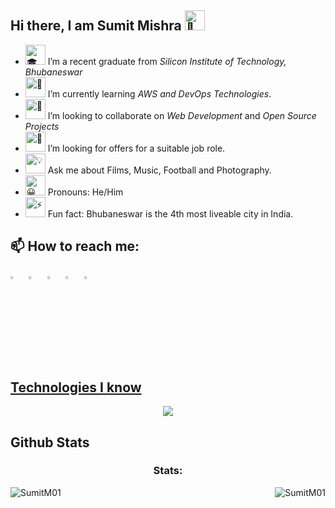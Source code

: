 ## Hi there, I am Sumit Mishra <picture><source srcset="https://fonts.gstatic.com/s/e/notoemoji/latest/1f44b/512.webp" type="image/webp"><img src="https://fonts.gstatic.com/s/e/notoemoji/latest/1f44b/512.gif" alt="👋" width="32" height="32"></picture>
- <picture><source srcset="https://fonts.gstatic.com/s/e/notoemoji/latest/1f393/512.webp" type="image/webp"><img src="https://fonts.gstatic.com/s/e/notoemoji/latest/1f393/512.gif" alt="🎓" width="32" height="32"></picture> I’m a recent graduate from *Silicon Institute of Technology, Bhubaneswar*
- <picture><source srcset="https://fonts.gstatic.com/s/e/notoemoji/latest/1f331/512.webp" type="image/webp"><img src="https://fonts.gstatic.com/s/e/notoemoji/latest/1f331/512.gif" alt="🌱" width="32" height="32"></picture> I’m currently learning *AWS and DevOps Technologies*.
- <picture><source srcset="https://fonts.gstatic.com/s/e/notoemoji/latest/1fa87/512.webp" type="image/webp"><img src="https://fonts.gstatic.com/s/e/notoemoji/latest/1fa87/512.gif" alt="🪇" width="32" height="32"></picture> I’m looking to collaborate on *Web Development* and *Open Source Projects*
- <picture><source srcset="https://fonts.gstatic.com/s/e/notoemoji/latest/1f914/512.webp" type="image/webp"><img src="https://fonts.gstatic.com/s/e/notoemoji/latest/1f914/512.gif" alt="🤔" width="32" height="32"></picture> I’m looking for offers for a suitable job role.
- <picture><source srcset="https://fonts.gstatic.com/s/e/notoemoji/latest/1f4a1/512.webp" type="image/webp"><img src="https://fonts.gstatic.com/s/e/notoemoji/latest/1f4a1/512.gif" alt="💡" width="32" height="32"></picture> Ask me about Films, Music, Football and Photography. 
- <picture><source srcset="https://fonts.gstatic.com/s/e/notoemoji/latest/1f600/512.webp" type="image/webp"><img src="https://fonts.gstatic.com/s/e/notoemoji/latest/1f600/512.gif" alt="😀" width="32" height="32"></picture> Pronouns: He/Him
- <picture><source srcset="https://fonts.gstatic.com/s/e/notoemoji/latest/26a1/512.webp" type="image/webp"><img src="https://fonts.gstatic.com/s/e/notoemoji/latest/26a1/512.gif" alt="⚡" width="32" height="32"></picture> Fun fact: Bhubaneswar is the 4th most liveable city in India.

## 📫 How to reach me:
  
[<img src="https://upload.wikimedia.org/wikipedia/commons/8/83/Steam_icon_logo.svg" width="3.5%"/>](https://steamcommunity.com/profiles/76561199036114365/)  &nbsp; [<img src="https://github.com/sciencepal/sciencepal/blob/master/assets/discord-round.svg" width="3.5%"/>](https://discord.gg/Sumit#2268)  &nbsp; [<img src="https://img.icons8.com/color/48/000000/twitter.png" width="3.5%"/>](https://twitter.com/SumitMishra2705)  &nbsp; [<img src="https://img.icons8.com/color/48/000000/linkedin.png" width="3.5%"/>](https://www.linkedin.com/in/sumit-mishra-810a1811b/)  &nbsp; <a href="mailto:cr7sumitmishra@gmail.com"> <img src="https://img.icons8.com/fluent/48/000000/gmail.png" width="3.5%"/>

## Technologies I know 
<p align="center">
  <a href="https://skillicons.dev">
    <img src="https://skillicons.dev/icons?i=cpp,python,mysql,html,css,js,php,aws,git,kubernetes,docker,ansible,jenkins,linux,bash,vim,vscode" />
  </a>
</p>

## Github Stats
<div style="display: block;">
<p>
  <h3 align="center">Stats:</h3>
<p>
    <a align="left">
      <p><img align="left" 
  src="https://github-readme-stats.vercel.app/api/top-langs?username=SumitM01&show_icons=true&theme=dark&locale=en&hide=jupyter%20notebook,lex,&langs_count=8" alt="SumitM01" /></p></a>
    <a align="right"><p>&nbsp;<img align="right" src="https://github-readme-stats.vercel.app/api?username=SumitM01&show_icons=true&theme=dark&locale=en" alt="SumitM01" /></p></a>  
  </p>
</p>
</div>
